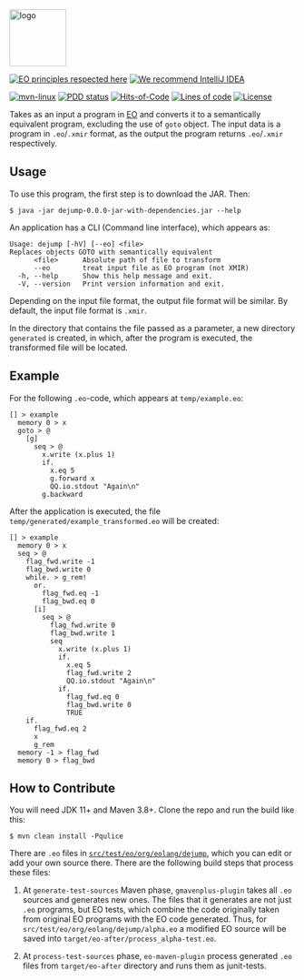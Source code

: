 <img alt="logo" src="https://www.objectionary.com/cactus.svg" height="100px" />

[![EO principles respected here](https://www.elegantobjects.org/badge.svg)](https://www.elegantobjects.org)
[![We recommend IntelliJ IDEA](https://www.elegantobjects.org/intellij-idea.svg)](https://www.jetbrains.com/idea/)

[![mvn-linux](https://github.com/objectionary/dejump/actions/workflows/build.yml/badge.svg)](https://github.com/objectionary/dejump/actions/workflows/build.yml)
[![PDD status](http://www.0pdd.com/svg?name=objectionary/dejump)](http://www.0pdd.com/p?name=objectionary/dejump)
[![Hits-of-Code](https://hitsofcode.com/github/objectionary/dejump?branch=main)](https://hitsofcode.com/github/objectionary/dejump/view?branch=main)
[![Lines of code](https://img.shields.io/tokei/lines/github/objectionary/dejump)](https://img.shields.io/tokei/lines/github/objectionary/dejump)
[![License](https://img.shields.io/badge/license-MIT-green.svg)](https://github.com/objectionary/dejump/blob/master/LICENSE.txt)

Takes as an input a program in [EO](https://www.eolang.org/) and converts it to a semantically equivalent program, excluding the use of `goto` object.
The input data is a program in `.eo`/`.xmir` format, as the output the program returns `.eo`/`.xmir` respectively.

## Usage
To use this program, the first step is to download the JAR. Then:

```
$ java -jar dejump-0.0.0-jar-with-dependencies.jar --help
```

An application has a CLI (Command line interface), which appears as:

```
Usage: dejump [-hV] [--eo] <file>
Replaces objects GOTO with semantically equivalent
      <file>      Absolute path of file to transform
      --eo        treat input file as EO program (not XMIR)
  -h, --help      Show this help message and exit.
  -V, --version   Print version information and exit.
```

Depending on the input file format, the output file format will be similar.
By default, the input file format is `.xmir`.

In the directory that contains the file passed as a parameter, a new directory `generated` is created, in which, after the program is executed, the transformed file will be located.

## Example

For the following `.eo`-code, which appears at `temp/example.eo`:

```
[] > example
  memory 0 > x
  goto > @
    [g]
      seq > @
        x.write (x.plus 1)
        if.
          x.eq 5
          g.forward x
          QQ.io.stdout "Again\n"
        g.backward
```

After the application is executed, the file `temp/generated/example_transformed.eo` will be created:

```
[] > example
  memory 0 > x
  seq > @
    flag_fwd.write -1
    flag_bwd.write 0
    while. > g_rem!
      or.
        flag_fwd.eq -1
        flag_bwd.eq 0
      [i]
        seq > @
          flag_fwd.write 0
          flag_bwd.write 1
          seq
            x.write (x.plus 1)
            if.
              x.eq 5
              flag_fwd.write 2
              QQ.io.stdout "Again\n"
            if.
              flag_fwd.eq 0
              flag_bwd.write 0
              TRUE
    if.
      flag_fwd.eq 2
      x
      g_rem
  memory -1 > flag_fwd
  memory 0 > flag_bwd
```

## How to Contribute

You will need JDK 11+ and Maven 3.8+. Clone the repo and run the build like this:

```
$ mvn clean install -Pqulice
```

There are `.eo` files in [`src/test/eo/org/eolang/dejump`](https://github.com/objectionary/dejump/tree/main/src/test/eo/org/eolang/dejump), which you can edit or add your own source there. There are the following build steps that process these files:

1. At `generate-test-sources` Maven phase, `gmavenplus-plugin` takes all `.eo` sources and generates new ones. The files that it generates are not just `.eo` programs, but EO tests, which combine the code originally taken from original EO programs with the EO code generated. Thus, for `src/test/eo/org/eolang/dejump/alpha.eo` a modified EO source will be saved into `target/eo-after/process_alpha-test.eo`.

2. At `process-test-sources` phase, `eo-maven-plugin` process generated `.eo` files from `target/eo-after` directory and runs them as junit-tests.
